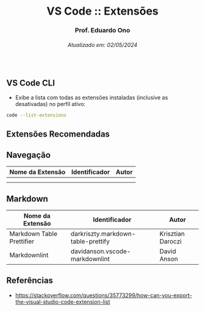 <h1 align="center">VS Code :: Extensões</h1>
<h3 align="center">Prof. Eduardo Ono</h3>
<h6 align="center">Atualizado em: 02/05/2024</h6>

&nbsp;

## VS Code CLI

* Exibe a lista com todas as extensões instaladas (inclusive as desativadas) no perfil ativo:

```bash
code --list-extensions
```

## Extensões Recomendadas

## Navegação

| Nome da Extensão | Identificador | Autor |
|------------------|:-------------:|-------|
|                  |               |       |
|                  |               |       |

## Markdown

| Nome da Extensão          | Identificador                      | Autor             |
|---------------------------|------------------------------------|-------------------|
| Markdown Table Prettifier | darkriszty.markdown-table-prettify | Krisztian Daroczi |
| Markdownlint              | davidanson.vscode-markdownlint     | David Anson       |

## Referências

* <https://stackoverflow.com/questions/35773299/how-can-you-export-the-visual-studio-code-extension-list>

&nbsp;
